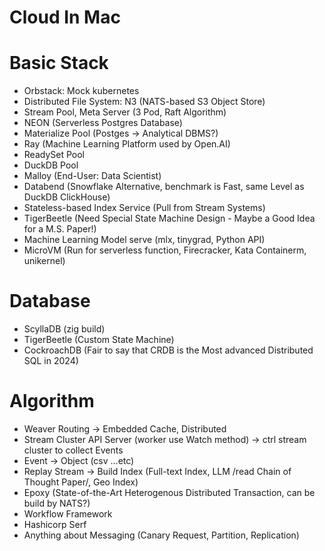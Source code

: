 # Cloud In Mac

# Basic Stack
* Orbstack: Mock kubernetes
* Distributed File System: N3 (NATS-based S3 Object Store)
* Stream Pool, Meta Server (3 Pod, Raft Algorithm)
* NEON (Serverless Postgres Database)
* Materialize Pool (Postges -> Analytical DBMS?)
* Ray (Machine Learning Platform used by Open.AI)
* ReadySet Pool
* DuckDB Pool
* Malloy (End-User: Data Scientist)
* Databend (Snowflake Alternative, benchmark is Fast, same Level as DuckDB ClickHouse)
* Stateless-based Index Service (Pull from Stream Systems)
* TigerBeetle (Need Special State Machine Design - Maybe a Good Idea for a M.S. Paper!)
* Machine Learning Model serve (mlx, tinygrad, Python API)
* MicroVM (Run for serverless function, Firecracker, Kata Containerm, unikernel)

# Database
* ScyllaDB (zig build)
* TigerBeetle (Custom State Machine)
* CockroachDB (Fair to say that CRDB is the Most advanced Distributed SQL in 2024)

# Algorithm
* Weaver Routing ->  Embedded Cache, Distributed
* Stream Cluster API Server (worker use Watch method) -> ctrl stream cluster to collect Events
* Event -> Object (csv ...etc)
* Replay Stream -> Build Index (Full-text Index, LLM /read Chain of Thought Paper/, Geo Index)
* Epoxy (State-of-the-Art Heterogenous Distributed Transaction, can be build by NATS?)
* Workflow Framework
* Hashicorp Serf
* Anything about Messaging (Canary Request, Partition, Replication)
